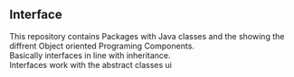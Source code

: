 ## Interface
This repository contains
Packages with Java classes and the showing the diffrent Object oriented Programing Components.<br />
Basically interfaces in line with inheritance. <br />
Interfaces work with the abstract classes
ui
